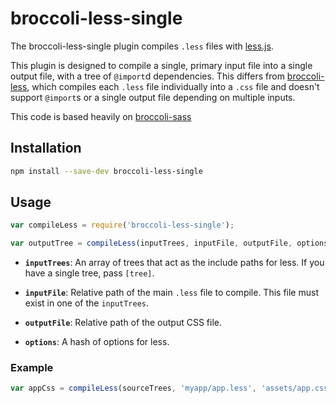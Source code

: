 # broccoli-less-single

The broccoli-less-single plugin compiles `.less` files with
[less.js](https://github.com/less/less.js).

This plugin is designed to compile a single, primary input file
into a single output file, with a tree of `@import`d dependencies. This
differs from [broccoli-less](https://github.com/sindresorhus/broccoli-less/),
which compiles each `.less` file individually into a `.css` file and doesn't
support `@import`s or a single output file depending on multiple inputs.

This code is based heavily on
[broccoli-sass](https://github.com/joliss/broccoli-sass/)

## Installation

```bash
npm install --save-dev broccoli-less-single
```

## Usage

```js
var compileLess = require('broccoli-less-single');

var outputTree = compileLess(inputTrees, inputFile, outputFile, options)
```

* **`inputTrees`**: An array of trees that act as the include paths for
  less. If you have a single tree, pass `[tree]`.

* **`inputFile`**: Relative path of the main `.less` file to compile. This
  file must exist in one of the `inputTrees`.

* **`outputFile`**: Relative path of the output CSS file.

* **`options`**: A hash of options for less.

### Example

```js
var appCss = compileLess(sourceTrees, 'myapp/app.less', 'assets/app.css')
```
